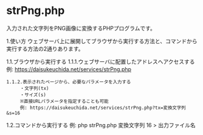 # strPng.php
入力された文字列をPNG画像に変換するPHPプログラムです。

1.使い方
  ウェブサーバ上に展開してブラウザから実行する方法と、コマンドから実行する方法の2通りあります。

  1.1.ブラウザから実行する
    1.1.1.ウェブサーバに配置したアドレスへアクセスする
          例: https://daisukeuchida.net/services/strPng.php

    1.1.2.表示されたページから、必要なパラメータを入力する
         ・文字列(tx)
         ・サイズ(s)
         ※直接URLパラメータを指定することも可能
         例: https://daisukeuchida.net/services/strPng.php?tx=変換文字列&s=16

  1.2.コマンドから実行する
    例: php strPng.php 変換文字列 16 > 出力ファイル名
